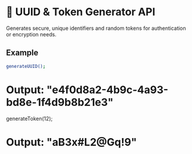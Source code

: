 # 🧩 UUID & Token Generator API

Generates secure, unique identifiers and random tokens for authentication or encryption needs.

## Example
```bash
generateUUID();
```
# Output: "e4f0d8a2-4b9c-4a93-bd8e-1f4d9b8b21e3"

generateToken(12);


# Output: "aB3x#L2@Gq!9"
